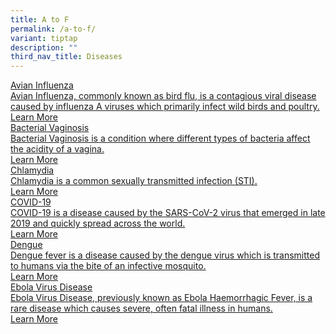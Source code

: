 ```yaml
---
title: A to F
permalink: /a-to-f/
variant: tiptap
description: ""
third_nav_title: Diseases
---
```

<p></p>
<div class="isomer-card-grid"><a rel="noopener noreferrer nofollow" href="/for-public/diseases/a-to-f/avian-influenza/" class="isomer-card"><div class="isomer-card-body"><div class="isomer-card-title">Avian Influenza</div><div class="isomer-card-description">Avian Influenza, commonly known as bird flu, is a contagious viral disease caused by influenza A viruses which primarily infect wild birds and poultry.</div><div class="isomer-card-link">Learn More</div></div></a>
<a rel="noopener noreferrer nofollow" href="/for-public/diseases/a-to-f/bacterial-vaginosis/" class="isomer-card">
<div class="isomer-card-body">
<div class="isomer-card-title">Bacterial Vaginosis</div>
<div class="isomer-card-description">Bacterial Vaginosis is a condition where different types of bacteria affect
the acidity of a vagina.</div>
<div class="isomer-card-link">Learn More</div>
</div>
</a><a rel="noopener noreferrer nofollow" href="/for-public/diseases/a-to-f/chlamydia/" class="isomer-card"><div class="isomer-card-body"><div class="isomer-card-title">Chlamydia</div><div class="isomer-card-description">Chlamydia is a common sexually transmitted infection (STI).</div><div class="isomer-card-link">Learn More</div></div></a>
<a rel="noopener noreferrer nofollow" href="/for-public/diseases/a-to-f/covid-19/" class="isomer-card">
<div class="isomer-card-body">
<div class="isomer-card-title">COVID-19</div>
<div class="isomer-card-description">COVID-19 is a disease caused by the SARS-CoV-2 virus that emerged in late
2019 and quickly spread across the world.</div>
<div class="isomer-card-link">Learn More</div>
</div>
</a><a rel="noopener noreferrer nofollow" href="/for-public/diseases/a-to-f/dengue/" class="isomer-card"><div class="isomer-card-body"><div class="isomer-card-title">Dengue</div><div class="isomer-card-description">Dengue fever is a disease caused by the dengue virus which is transmitted to humans via the bite of an infective mosquito.</div><div class="isomer-card-link">Learn More</div></div></a>
<a rel="noopener noreferrer nofollow" href="/for-public/diseases/a-to-f/ebola-virus-disease/" class="isomer-card">
<div class="isomer-card-body">
<div class="isomer-card-title">Ebola Virus Disease</div>
<div class="isomer-card-description">Ebola Virus Disease, previously known as Ebola Haemorrhagic Fever, is
a rare disease which causes severe, often fatal illness in humans.</div>
<div class="isomer-card-link">Learn More</div>
</div>
</a>
</div>
<p></p>